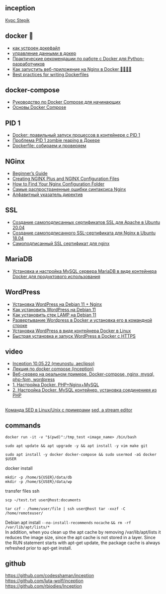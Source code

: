 ## inception  
[Курс Stepik](https://stepik.org/course/123300/info)
## docker 🐋
- [как устроен докефайл](https://doka.guide/tools/dockerfile/)  
- [управление данными в докер](https://doka.guide/tools/docker-data-management/)  
- [Практические рекомендации по работе с Docker для Python-разработчиков](https://habr.com/ru/company/wunderfund/blog/586778/)  
- [Как запустить веб-приложение на Nginx в Docker 🐳👨🏽‍💻](https://proglib.io/p/kak-zapustit-nginx-v-docker-2020-05-12)  
- [Best practices for writing Dockerfiles](https://docs.docker.com/develop/develop-images/dockerfile_best-practices/)
## docker-compose
- [Руководство по Docker Compose для начинающих](https://habr.com/ru/company/ruvds/blog/450312/)  
- [Основы Docker Compose](https://ru.hexlet.io/courses/docker-basics/lessons/docker-compose/theory_unit)  
## PID 1
- [Docker: правильный запуск процессов в контейнере с PID 1](https://it-lux.ru/docker-entrypoint-pid-1/)  
- [Проблема PID 1 zombie reaping в Докере](https://habr.com/ru/company/hexlet/blog/248519/)  
- [Dockerfile: cобираем и проверяем](http://linuxsql.ru/content/sobiraem-i-proveryaem-dockerfile-image)
## NGinx
- [Beginner’s Guide](http://nginx.org/en/docs/beginners_guide.html)  
- [Creating NGINX Plus and NGINX Configuration Files](https://docs.nginx.com/nginx/admin-guide/basic-functionality/managing-configuration-files/)
- [How to Find Your Nginx Configuration Folder](https://www.howtogeek.com/devops/how-to-find-your-nginx-configuration-folder/)
- [Самые распространенные ошибки синтаксиса Nginx](https://www.8host.com/blog/samye-rasprostranennye-oshibki-sintaksisa-nginx/)
- [Алфавитный указатель директив](https://nginx.org/ru/docs/dirindex.html)
## SSL
- [Создание самоподписанных сертификатов SSL для Apache в Ubuntu 20.04](https://www.digitalocean.com/community/tutorials/how-to-create-a-self-signed-ssl-certificate-for-apache-in-ubuntu-20-04-ru)
- [Создание самоподписанного SSL-сертификата для Nginx в Ubuntu 18.04](https://www.8host.com/blog/sozdanie-samopodpisannogo-ssl-sertifikata-dlya-nginx-v-ubuntu-18-04/)
- [Самоподписанный SSL сертификат для nginx](https://og-dev.ru/articles/samopodpisannyy-ssl-sertifikat-dlya-nginx)
## MariaDB
- [Установка и настройка MySQL сервера MariaDB в виде контейнера Docker для продуктового использования](https://netpoint-dc.com/blog/ustanovka-i-nastroika-mysql-mariadb-v-vide-docker-dlya-produktovogo-ispolzovaniya/)
## WordPress
- [Установка WordPress на Debian 11 + Nginx](https://angald.ru/ustanovka-wordpress-na-debian-11-nginx/)
- [Как установить WordPress на Debian 11](https://infoit.com.ua/linux/kak-ustanovit-wordpress-na-debian-11/)
- [Как установить стек LAMP на Debian 11](https://infoit.com.ua/linux/debian/kak-ustanovit-stek-lamp-na-debian-11/)
- [Развертывание Wordpress в Docker и установка его в командной строке](https://www.dmosk.ru/miniinstruktions.php?mini=wordpress-docker)
- [Установка WordPress в виде контейнера Docker в Linux](https://netpoint-dc.com/blog/ustanovka-wordpress-v-vide-kontainera-docker-v-linux/)
- [Быстрая установка и запуск WordPress в Docker с HTTPS](https://serveradmin.ru/install-wordpress-docker-https/)
## video
- [Inception 10.05.22 (meunostu, aeclipso)](https://www.youtube.com/watch?v=Veuv7MjaIKQ)
- [Лекция по docker compose (inception)](https://www.youtube.com/watch?v=RuTp0US9IgY)
- [Веб-сервер на реальном примере. Docker-compose, nginx, mysql, php-fpm, wordpress](https://www.youtube.com/watch?v=mKdwkV5p1xg&t=273s)
- [1. Настройка Docker. PHP+Nginx+MySQL](https://www.youtube.com/watch?v=9e_FH3bDHBc)  
- [2. Настройка Docker. MySQL контейнер, установка соединениея из PHP](https://www.youtube.com/watch?v=IfakKN4Ub-8)
##
[Команда SED в Linux/Unix с примерами](https://habr.com/ru/company/ruvds/blog/667490/)
[sed, a stream editor](https://www.gnu.org/software/sed/manual/sed.html)
## commands
`docker run -it -v "$(pwd)":/tmp_test <image_name> /bin/bash`
```
sudo apt update && apt upgrade -y && apt install -y vim make git
```
```
sudo apt install -y docker docker-compose && sudo usermod -aG docker $USER 
```
docker install
```
mkdir -p /home/${USER}/data/db
mkdir -p /home/${USER}/data/wp
```
transfer files ssh  
```
scp ~/test.txt user@host:documents
```
```
tar czf - /home/user/file | ssh user@host tar -xvzf -C /home/remoteuser/
```
Debian apt install  `--no-install-recommends` `nocache` `&& rm -rf /var/lib/apt/lists/*`  
In addition, when you clean up the apt cache by removing /var/lib/apt/lists it reduces the image size, since the apt cache is not stored in a layer. Since the RUN statement starts with apt-get update, the package cache is always refreshed prior to apt-get install.
## github
https://github.com/codesshaman/inception  
https://github.com/luta-wolf/inception  
https://github.com/rbiodies/Inception  

